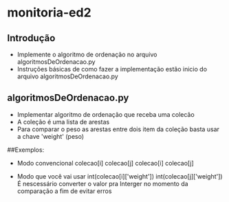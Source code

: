 # monitoria-ed2
## Introdução
- Implemente o algoritmo de ordenação no arquivo algoritmosDeOrdenacao.py
- Instruções básicas de como fazer a implementação estão inicio do arquivo algoritmosDeOrdenacao.py

## algoritmosDeOrdenacao.py
- Implementar algoritmo de ordenação que receba uma colecão
- A coleção é uma lista de arestas
- Para comparar o peso as arestas entre dois item da coleção basta usar a chave 'weight' (peso)

##Exemplos:
- Modo convencional
colecao[i] <operador de comparacao> colecao[j]
colecao[i] <operador de comparacao> colecao[j]

- Modo que você vai usar
int(colecao[i]['weight']) <operador de comparacao> int(colecao[j]['weight'])
É nescessário converter o valor pra Interger no momento da comparação a fim de evitar erros
